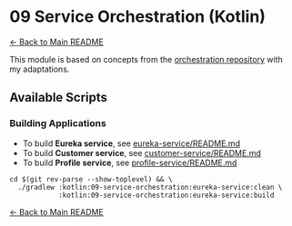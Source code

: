 # 09 Service Orchestration (Kotlin)

[← Back to Main README](../../README.md)

This module is based on concepts from the [orchestration repository](https://github.com/reactive-spring-book/orchestration) with my adaptations.

## Available Scripts

### Building Applications

- To build **Eureka service**, see [eureka-service/README.md](./eureka-service/README.md#building-application)
- To build **Customer service**, see [customer-service/README.md](./customer-service/README.md#building-application)
- To build **Profile service**, see [profile-service/README.md](./profile-service/README.md#building-application)

```shell
cd $(git rev-parse --show-toplevel) && \
  ./gradlew :kotlin:09-service-orchestration:eureka-service:clean \
            :kotlin:09-service-orchestration:eureka-service:build
```

[← Back to Main README](../../README.md)
